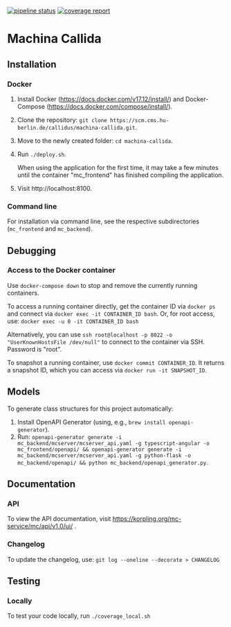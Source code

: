 [![pipeline status](https://scm.cms.hu-berlin.de/callidus/machina-callida/badges/master/pipeline.svg)](https://scm.cms.hu-berlin.de/callidus/machina-callida/-/commits/master)
[![coverage report](https://scm.cms.hu-berlin.de/callidus/machina-callida/badges/master/coverage.svg)](https://scm.cms.hu-berlin.de/callidus/machina-callida/-/commits/master)
# Machina Callida
## Installation 
### Docker
1. Install Docker (https://docs.docker.com/v17.12/install/) and Docker-Compose (https://docs.docker.com/compose/install/).
2. Clone the repository:
    `git clone https://scm.cms.hu-berlin.de/callidus/machina-callida.git`.
3. Move to the newly created folder:
    `cd machina-callida`.
4. Run `./deploy.sh`.

   When using the application for the first time, it may take a few minutes until the container "mc_frontend" has finished compiling the application.
5. Visit http://localhost:8100.

### Command line 
For installation via command line, see the respective subdirectories (`mc_frontend` and `mc_backend`).

## Debugging
### Access to the Docker container
Use `docker-compose down` to stop and remove the currently running containers.

To access a running container directly, get the container ID via `docker ps` and connect via `docker exec -it CONTAINER_ID bash`. Or, for root access, use: `docker exec -u 0 -it CONTAINER_ID bash`

Alternatively, you can use `ssh root@localhost -p 8022 -o "UserKnownHostsFile /dev/null"` to connect to the container via SSH. Password is "root".

To snapshot a running container, use `docker commit CONTAINER_ID`. It returns a snapshot ID, which you can access via `docker run -it SNAPSHOT_ID`.

## Models
To generate class structures for this project automatically: 
1. Install OpenAPI Generator (using, e.g., `brew install openapi-generator`).
2. Run: `openapi-generator generate -i mc_backend/mcserver/mcserver_api.yaml -g typescript-angular -o mc_frontend/openapi/ && openapi-generator generate -i mc_backend/mcserver/mcserver_api.yaml -g python-flask -o mc_backend/openapi/ && python mc_backend/openapi_generator.py`.

## Documentation
### API
To view the API documentation, visit https://korpling.org/mc-service/mc/api/v1.0/ui/ .
### Changelog
To update the changelog, use: `git log --oneline --decorate > CHANGELOG`

## Testing
### Locally
To test your code locally, run `./coverage_local.sh`
